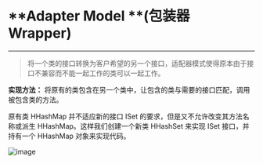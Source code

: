 # **Adapter Model **(包装器 Wrapper)
---
>将一个类的接口转换为客户希望的另一个接口，适配器模式使得原本由于接口不兼容而不能一起工作的类可以一起工作。

**实现方法：**
将原有的类包含在另一个类中，让包含的类与需要的接口匹配，调用被包含类的方法。

原有类 HHashMap 并不适应新的接口 ISet 的要求，但是又不允许改变其方法名称或派生 HHashMap。这样我们创建一个新类 HHashSet 来实现 ISet 接口，并持有一个 HHashMap 对象来实现代码。

![image](https://github.com/rooho/DesignPatternsJava/uml/adapter_uml.png)